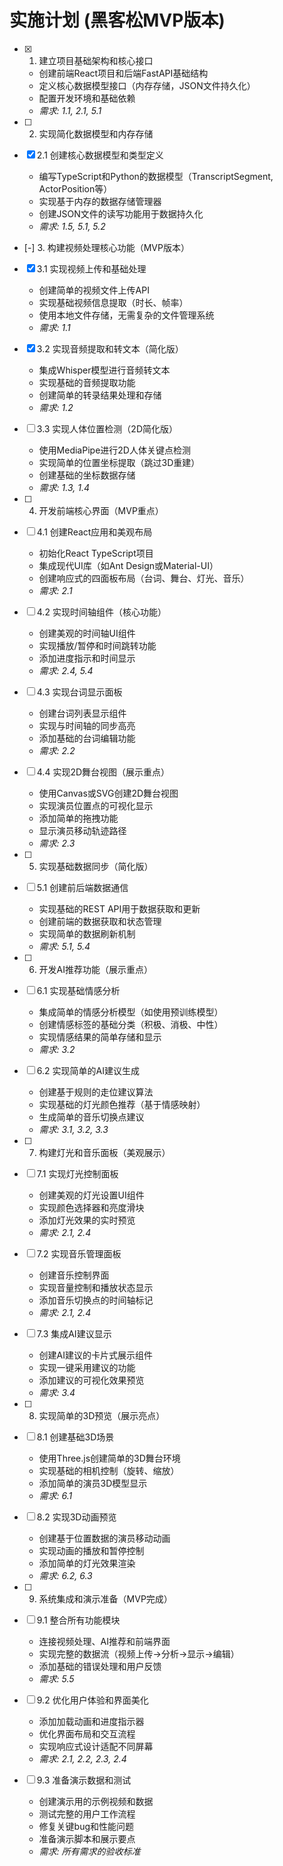 # 实施计划 (黑客松MVP版本)

- [x] 1. 建立项目基础架构和核心接口



  - 创建前端React项目和后端FastAPI基础结构
  - 定义核心数据模型接口（内存存储，JSON文件持久化）
  - 配置开发环境和基础依赖
  - _需求: 1.1, 2.1, 5.1_

- [ ] 2. 实现简化数据模型和内存存储
- [x] 2.1 创建核心数据模型和类型定义



  - 编写TypeScript和Python的数据模型（TranscriptSegment, ActorPosition等）
  - 实现基于内存的数据存储管理器
  - 创建JSON文件的读写功能用于数据持久化
  - _需求: 1.5, 5.1, 5.2_

- [-] 3. 构建视频处理核心功能（MVP版本）

- [x] 3.1 实现视频上传和基础处理


  - 创建简单的视频文件上传API
  - 实现基础视频信息提取（时长、帧率）
  - 使用本地文件存储，无需复杂的文件管理系统
  - _需求: 1.1_


- [x] 3.2 实现音频提取和转文本（简化版）


  - 集成Whisper模型进行音频转文本
  - 实现基础的音频提取功能
  - 创建简单的转录结果处理和存储
  - _需求: 1.2_

- [ ] 3.3 实现人体位置检测（2D简化版）
  - 使用MediaPipe进行2D人体关键点检测
  - 实现简单的位置坐标提取（跳过3D重建）
  - 创建基础的坐标数据存储
  - _需求: 1.3, 1.4_

- [ ] 4. 开发前端核心界面（MVP重点）
- [ ] 4.1 创建React应用和美观布局
  - 初始化React TypeScript项目
  - 集成现代UI库（如Ant Design或Material-UI）
  - 创建响应式的四面板布局（台词、舞台、灯光、音乐）
  - _需求: 2.1_

- [ ] 4.2 实现时间轴组件（核心功能）
  - 创建美观的时间轴UI组件
  - 实现播放/暂停和时间跳转功能
  - 添加进度指示和时间显示
  - _需求: 2.4, 5.4_

- [ ] 4.3 实现台词显示面板
  - 创建台词列表显示组件
  - 实现与时间轴的同步高亮
  - 添加基础的台词编辑功能
  - _需求: 2.2_

- [ ] 4.4 实现2D舞台视图（展示重点）
  - 使用Canvas或SVG创建2D舞台视图
  - 实现演员位置点的可视化显示
  - 添加简单的拖拽功能
  - 显示演员移动轨迹路径
  - _需求: 2.3_

- [ ] 5. 实现基础数据同步（简化版）
- [ ] 5.1 创建前后端数据通信
  - 实现基础的REST API用于数据获取和更新
  - 创建前端的数据获取和状态管理
  - 实现简单的数据刷新机制
  - _需求: 5.1, 5.4_

- [ ] 6. 开发AI推荐功能（展示重点）
- [ ] 6.1 实现基础情感分析
  - 集成简单的情感分析模型（如使用预训练模型）
  - 创建情感标签的基础分类（积极、消极、中性）
  - 实现情感结果的简单存储和显示
  - _需求: 3.2_

- [ ] 6.2 实现简单的AI建议生成
  - 创建基于规则的走位建议算法
  - 实现基础的灯光颜色推荐（基于情感映射）
  - 生成简单的音乐切换点建议
  - _需求: 3.1, 3.2, 3.3_

- [ ] 7. 构建灯光和音乐面板（美观展示）
- [ ] 7.1 实现灯光控制面板
  - 创建美观的灯光设置UI组件
  - 实现颜色选择器和亮度滑块
  - 添加灯光效果的实时预览
  - _需求: 2.1, 2.4_

- [ ] 7.2 实现音乐管理面板
  - 创建音乐控制界面
  - 实现音量控制和播放状态显示
  - 添加音乐切换点的时间轴标记
  - _需求: 2.1, 2.4_

- [ ] 7.3 集成AI建议显示
  - 创建AI建议的卡片式展示组件
  - 实现一键采用建议的功能
  - 添加建议的可视化效果预览
  - _需求: 3.4_

- [ ] 8. 实现简单的3D预览（展示亮点）
- [ ] 8.1 创建基础3D场景
  - 使用Three.js创建简单的3D舞台环境
  - 实现基础的相机控制（旋转、缩放）
  - 添加简单的演员3D模型显示
  - _需求: 6.1_

- [ ] 8.2 实现3D动画预览
  - 创建基于位置数据的演员移动动画
  - 实现动画的播放和暂停控制
  - 添加简单的灯光效果渲染
  - _需求: 6.2, 6.3_

- [ ] 9. 系统集成和演示准备（MVP完成）
- [ ] 9.1 整合所有功能模块
  - 连接视频处理、AI推荐和前端界面
  - 实现完整的数据流（视频上传→分析→显示→编辑）
  - 添加基础的错误处理和用户反馈
  - _需求: 5.5_

- [ ] 9.2 优化用户体验和界面美化
  - 添加加载动画和进度指示器
  - 优化界面布局和交互流程
  - 实现响应式设计适配不同屏幕
  - _需求: 2.1, 2.2, 2.3, 2.4_

- [ ] 9.3 准备演示数据和测试
  - 创建演示用的示例视频和数据
  - 测试完整的用户工作流程
  - 修复关键bug和性能问题
  - 准备演示脚本和展示要点
  - _需求: 所有需求的验收标准_